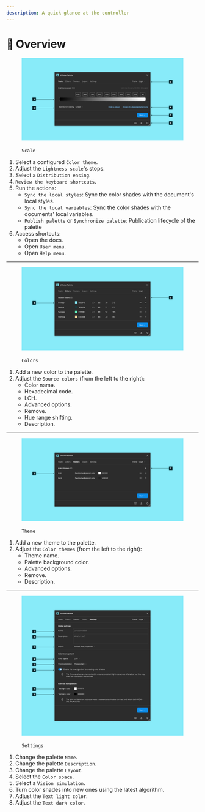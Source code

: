 ```yaml
---
description: A quick glance at the controller
---
```


# 👀 Overview

<figure><img src="../.gitbook/assets/manage_palette-scale.png" alt=""><figcaption><p><code>Scale</code></p></figcaption></figure>

1. Select a configured `Color theme`.
2. Adjust the `Lightness scale`'s stops.
3. Select a `Distribution easing`.
4. `Review the keyboard shortcuts`.
5. Run the actions:
   * `Sync the local styles`: Sync the color shades with the document's local styles.
   * `Sync the local variables`: Sync the color shades with the documents' local variables.
   * `Publish palette` or `Synchronize palette`: Publication lifecycle of the palette
6. Access shortcuts:
   * Open the docs.
   * Open `User menu`.
   * Open `Help menu`.

***

<figure><img src="../.gitbook/assets/manage_palette-colors.png" alt=""><figcaption><p><code>Colors</code></p></figcaption></figure>

1. Add a new color to the palette.
2. Adjust the `Source colors` (from the left to the right):
   * Color name.
   * Hexadecimal code.
   * LCH.
   * Advanced options.
   * Remove.
   * Hue range shifting.
   * Description.

***

<figure><img src="../.gitbook/assets/manage_palette-themes.png" alt=""><figcaption><p><code>Theme</code></p></figcaption></figure>

1. Add a new theme to the palette.
2. Adjust the `Color themes` (from the left to the right):
   * Theme name.
   * Palette background color.
   * Advanced options.
   * Remove.
   * Description.

***

<figure><img src="../.gitbook/assets/manage_palette-settings.png" alt=""><figcaption><p><code>Settings</code></p></figcaption></figure>

1. Change the palette `Name`.
2. Change the palette `Description`.
3. Change the palette `Layout`.
4. Select the `Color space`.
5. Select a `Vision simulation`.
6. Turn color shades into new ones using the latest algorithm.
7. Adjust the `Text light color`.&#x20;
8. Adjust the `Text dark color`.
